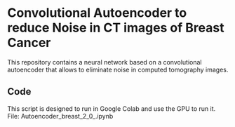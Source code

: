# Convolutional Autoencoder to reduce Noise in CT images of Breast Cancer

This repository contains a neural network based on a convolutional autoencoder that allows to eliminate noise in computed tomography images.

## Code

This script is designed to run in Google Colab and use the GPU to run it.
File: Autoencoder_breast_2_0_.ipynb
